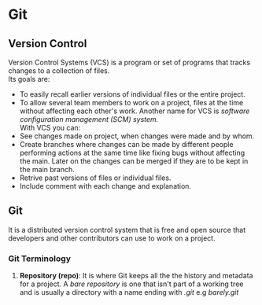 # Git

## Version Control
Version Control Systems (VCS) is a program or set of programs that tracks changes to a collection of files.</br>
Its goals are:
-  To easily recall earlier versions of individual files or the entire project.
-  To allow several team members to work on a project, files at the time without affecting each other's work.
Another name for VCS is *software configuration management (SCM) system.*</br>
With VCS you can:</br>
-  See changes made on project, when changes were made and by whom.
-  Create branches where changes can be made by different people performing actions at the same time like fixing bugs without affecting the main. Later on the changes can be merged if they are to be kept in the main branch.</br>
-  Retrive past versions of files or individual files.
-  Include comment with each change and explanation.

## Git
It is a distributed version control system that is free and open source that developers and other contributors can use to work on a project.</br>
### Git Terminology
1. __Repository (repo)__: It is where Git keeps all the the history and metadata for a project. A *bare repository* is one that isn't part of a working tree and is usually a directory with a name ending with *.git* e.g *barely.git*


